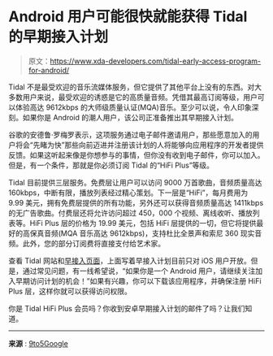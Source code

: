 # Android 用户可能很快就能获得 Tidal 的早期接入计划

> 原文：<https://www.xda-developers.com/tidal-early-access-program-for-android/>

Tidal 不是最受欢迎的音乐流媒体服务，但它提供了其他平台上没有的东西。对大多数用户来说，最受欢迎的诱惑是它的高质量音频。凭借其最高订阅等级，用户可以体验高达 9612kbps 的大师级质量认证(MQA)音乐。至少可以说，令人印象深刻。如果你是 Android 的潮人用户，该公司正准备推出其早期接入计划。

谷歌的安德鲁·罗梅罗表示，这项服务通过电子邮件邀请用户，那些愿意加入的用户将会“先睹为快”那些向前迈进并注册该计划的人将能够向应用程序的开发者提供反馈。如果这听起来像是你想参与的事情，但你没有收到电子邮件，你可以加入。但是，有一个条件，那就是你必须订阅 Tidal 的“HiFi Plus”等级。

Tidal 目前提供三层服务。免费层让用户可以访问 9000 万首歌曲，音频质量高达 160kbps，中断有限，播放列表经过精心策划。下一层是“HiFi”，每月费用为 9.99 美元，拥有免费层提供的所有功能，另外还可以获得音频质量高达 1411kbps 的无广告歌曲。付费层还将允许访问超过 450，000 个视频、离线收听、播放列表等。HiFi Plus 层的价格为 19.99 美元，包括 HiFi 层提供的一切，但它将提供最好的高保真音频(MQA 音乐高达 9612kbps)，支持杜比全景声和索尼 360 现实音频。此外，您的部分订阅费将直接支付给艺术家。

查看 Tidal 网站和[早接入页面](https://tidal.com/early-access)，上面写着早接入计划目前只对 iOS 用户开放。但是，通过常见问题，有一线希望说，“如果你是一个 Android 用户，请继续关注加入早期访问计划的机会！”如果有兴趣，你可以下载该应用程序，并确保注册 HiFi Plus 层，这样你就可以获得访问权限。

你是 Tidal HiFi Plus 会员吗？你收到安卓早期接入计划的邮件了吗？让我们知道。

* * *

**来源** : [9to5Google](https://9to5google.com/2022/08/24/tidal-early-access/)